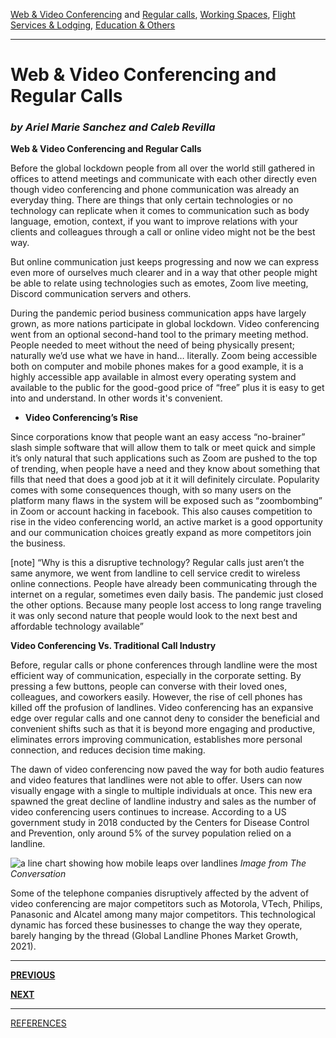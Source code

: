 [Web & Video Conferencing](index.md) and [Regular calls](second.md), [Working Spaces](third.md), [Flight Services & Lodging](fourth.md), [Education & Others](fifth.md)

---

# Web & Video Conferencing and Regular Calls
### *by Ariel Marie Sanchez and Caleb Revilla*

**Web & Video Conferencing and Regular Calls**

Before the global lockdown people from all over the world still gathered in offices to attend meetings and communicate with each other directly even though video conferencing and phone communication was already an everyday thing. There are things that only certain technologies or no technology can replicate when it comes to communication such as body language, emotion, context, if you want to improve relations with your clients and colleagues through a call or online video might not be the best way.

But online communication just keeps progressing and now we can express even more of ourselves much clearer and in a way that other people might be able to relate using technologies such as emotes, Zoom live meeting, Discord communication servers and others. 

During the pandemic period business communication apps have largely grown, as more nations participate in global lockdown. Video conferencing went from an optional second-hand tool to the primary meeting method.  People needed to meet without the need of being physically present; naturally we’d use what we have in hand… literally.
Zoom being accessible both on computer and mobile phones makes for a good example, it is a highly accessible app available in almost every operating system and available to the public for the good-good price of “free” plus it is easy to get into and understand. In other words it's convenient.

- **Video Conferencing’s Rise**

Since corporations know that people want an easy access “no-brainer” slash simple software that will allow them to talk or meet quick and simple it’s only natural that such applications such as Zoom are pushed to the top of trending, when people have a need and they know about something that fills that need that does a good job at it it will definitely circulate. Popularity comes with some consequences though, with so many users on the platform many flaws in the system will be exposed such as “zoombombing” in Zoom or account hacking in facebook. This also causes competition to rise in the video conferencing world, an active market is a good opportunity and our communication choices greatly expand as more competitors join the business.

[note]
“Why is this a disruptive technology? Regular calls just aren’t the same anymore, we went from landline to cell service credit to wireless online connections. People have already been communicating through the internet on a regular, sometimes even daily basis. The pandemic just closed the other options. Because many people lost access to long range traveling it was only second nature that people would look to the next best and affordable technology available”

**Video Conferencing Vs. Traditional Call Industry**

Before, regular calls or phone conferences through landline were the most efficient way of communication, especially in the corporate setting. By pressing a few buttons, people can converse with their loved ones, colleagues, and coworkers easily. However, the rise of cell phones has killed off the profusion of landlines. Video conferencing has an expansive edge over regular calls and one cannot deny to consider the beneficial and convenient shifts such as that it is beyond more engaging and productive, eliminates errors improving communication, establishes more personal connection, and reduces decision time making.  

The dawn of video conferencing now paved the way for both audio features and video features that landlines were not able to offer. Users can now visually engage with a single to multiple individuals at once. This new era spawned the great decline of landline industry and sales as the number of video conferencing users continues to increase. According to a US government study in 2018 conducted by the Centers for Disease Control and Prevention, only around 5% of the survey population relied on a landline.

![a line chart showing how mobile leaps over landlines](https://scx1.b-cdn.net/csz/news/800a/2019/5c8a5f646b398.jpg)
_Image from The Conversation_

Some of the telephone companies disruptively affected by the advent of video conferencing are major competitors such as Motorola, VTech, Philips, Panasonic and Alcatel among many major competitors. This technological dynamic has forced these businesses to change the way they operate, barely hanging by the thread (Global Landline Phones Market Growth, 2021).  

---

[**PREVIOUS**](index.md)

[**NEXT**](third.md)

---

[REFERENCES](references.md)
